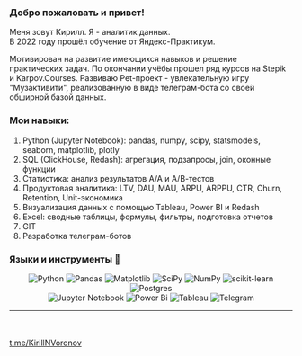 ### Добро пожаловать и привет!
Меня зовут Кирилл. Я - аналитик данных.</br>
В 2022 году прошёл обучение от Яндекс-Практикум.

Мотивирован на развитие имеющихся навыков и решение практических задач. По окончании учёбы прошел ряд курсов на Stepik и Karpov.Courses.
Развиваю Pet-проект - увлекательную игру "Музактивити", реализованную в виде  телеграм-бота со своей  обширной базой данных.


### Мои навыки:
1. Python (Jupyter Notebook): pandas, numpy, scipy, statsmodels, seaborn, matplotlib, plotly
2. SQL (ClickHouse, Redash): агрегация, подзапросы, join, оконные функции
3. Статистика: анализ результатов А/А и А/В-тестов 
4. Продуктовая аналитика: LTV, DAU, MAU, ARPU, ARPPU, CTR, Churn, Retention, Unit-экономика
5. Визуализация данных с помощью Tableau, Power BI и Redash 
6. Excel: сводные таблицы, формулы, фильтры, подготовка отчетов
7. GIT 
8. Разработка телеграм-ботов


### Языки и инструменты 🔧  

<div align="center">
  
![Python](https://img.shields.io/badge/-Python-0b0038?style=for-the-badge&logo=python&logoColor=3c78a9)
![Pandas](https://img.shields.io/badge/pandas-0b0038?style=for-the-badge&logo=pandas&logoColor=white)
![Matplotlib](https://img.shields.io/badge/Matplotlib-%23ffffff.svg?style=for-the-badge&logo=Matplotlib&logoColor=black)
![SciPy](https://img.shields.io/badge/SciPy-0b0038?style=for-the-badge&logo=scipy&logoColor=%white)
![NumPy](https://img.shields.io/badge/numpy-0b0038?style=for-the-badge&logo=numpy&logoColor=4c74cc)
![scikit-learn](https://img.shields.io/badge/scikit--learn-0b0038?style=for-the-badge&logo=scikit-learn&logoColor=fa9b38)
![Postgres](https://img.shields.io/badge/postgres-%23316192.svg?style=for-the-badge&logo=postgresql&logoColor=white)   
![Jupyter Notebook](https://img.shields.io/badge/jupyter-%23FA0F00.svg?style=for-the-badge&logo=jupyter&logoColor=white)
![Power Bi](https://img.shields.io/badge/power_bi-F2C811?style=for-the-badge&logo=powerbi&logoColor=black)
![Tableau](https://img.shields.io/badge/Tableau-F2C811?style=for-the-badge&logo=Tableau&logoColor=black)
![Telegram](https://img.shields.io/badge/Telegram-2CA5E0?style=for-the-badge&logo=telegram&logoColor=white)  
</div>

---

</br></br>
<a target="_blank" href="https://t.me/KirillNVoronov">t.me/KirillNVoronov</a>


<!--
**KirillVoronov91/KirillVoronov91** is a ✨ _special_ ✨ repository because its `README.md` (this file) appears on your GitHub profile.

Here are some ideas to get you started:

- 🔭 I’m currently working on ...
- 🌱 I’m currently learning ...
- 👯 I’m looking to collaborate on ...
- 🤔 I’m looking for help with ...
- 💬 Ask me about ...
- 📫 How to reach me: ...
- 😄 Pronouns: ...
- ⚡ Fun fact: ...
-->
